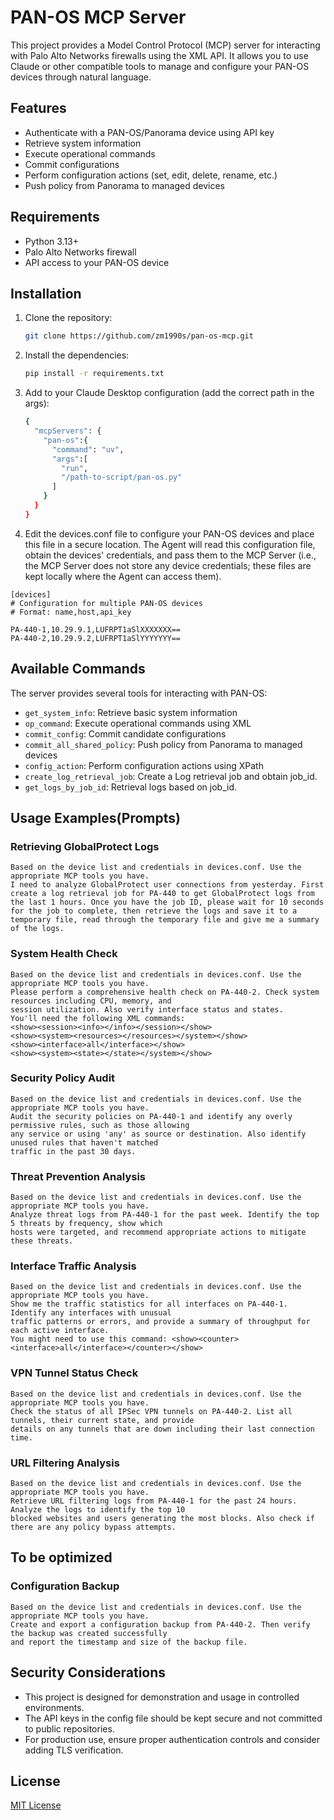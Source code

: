 # PAN-OS MCP Server

This project provides a Model Control Protocol (MCP) server for interacting with Palo Alto Networks firewalls using the XML API. It allows you to use Claude or other compatible tools to manage and configure your PAN-OS devices through natural language.

## Features

- Authenticate with a PAN-OS/Panorama device using API key
- Retrieve system information
- Execute operational commands
- Commit configurations
- Perform configuration actions (set, edit, delete, rename, etc.)
- Push policy from Panorama to managed devices

## Requirements

- Python 3.13+
- Palo Alto Networks firewall
- API access to your PAN-OS device

## Installation

1. Clone the repository:
   ```bash
   git clone https://github.com/zm1990s/pan-os-mcp.git
   ```

2. Install the dependencies:
   ```bash
   pip install -r requirements.txt
   ```

3. Add to your Claude Desktop configuration (add the correct path in the args):
   ```bash
   {
     "mcpServers": {
       "pan-os":{
         "command": "uv",
         "args":[
           "run",
           "/path-to-script/pan-os.py"
         ]
       }
     }
   }
   ```

4. Edit the devices.conf file to configure your PAN-OS devices and place this file in a secure location. The Agent will read this configuration file, obtain the devices' credentials, and pass them to the MCP Server (i.e., the MCP Server does not store any device credentials; these files are kept locally where the Agent can access them).

```
[devices]
# Configuration for multiple PAN-OS devices
# Format: name,host,api_key

PA-440-1,10.29.9.1,LUFRPT1aSlXXXXXXX==
PA-440-2,10.29.9.2,LUFRPT1aSlYYYYYYY==
```

## Available Commands

The server provides several tools for interacting with PAN-OS:

- `get_system_info`: Retrieve basic system information
- `op_command`: Execute operational commands using XML
- `commit_config`: Commit candidate configurations
- `commit_all_shared_policy`: Push policy from Panorama to managed devices
- `config_action`: Perform configuration actions using XPath
- `create_log_retrieval_job`: Create a Log retrieval job and obtain job_id.
- `get_logs_by_job_id`: Retrieval logs based on job_id.

## Usage Examples(Prompts)

### Retrieving GlobalProtect Logs

```
Based on the device list and credentials in devices.conf. Use the appropriate MCP tools you have.
I need to analyze GlobalProtect user connections from yesterday. First create a log retrieval job for PA-440 to get GlobalProtect logs from the last 1 hours. Once you have the job ID, please wait for 10 seconds for the job to complete, then retrieve the logs and save it to a temporary file, read through the temporary file and give me a summary of the logs.
```

### System Health Check

```
Based on the device list and credentials in devices.conf. Use the appropriate MCP tools you have.
Please perform a comprehensive health check on PA-440-2. Check system resources including CPU, memory, and 
session utilization. Also verify interface status and states.
You'll need the following XML commands:
<show><session><info></info></session></show>
<show><system><resources></resources></system></show>
<show><interface>all</interface></show>
<show><system><state></state></system></show>

```

### Security Policy Audit

```
Based on the device list and credentials in devices.conf. Use the appropriate MCP tools you have.
Audit the security policies on PA-440-1 and identify any overly permissive rules, such as those allowing 
any service or using 'any' as source or destination. Also identify unused rules that haven't matched 
traffic in the past 30 days.
```

### Threat Prevention Analysis

```
Based on the device list and credentials in devices.conf. Use the appropriate MCP tools you have.
Analyze threat logs from PA-440-1 for the past week. Identify the top 5 threats by frequency, show which 
hosts were targeted, and recommend appropriate actions to mitigate these threats.
```


### Interface Traffic Analysis

```
Based on the device list and credentials in devices.conf. Use the appropriate MCP tools you have.
Show me the traffic statistics for all interfaces on PA-440-1. Identify any interfaces with unusual 
traffic patterns or errors, and provide a summary of throughput for each active interface.
You might need to use this command: <show><counter><interface>all</interface></counter></show>
```

### VPN Tunnel Status Check

```
Based on the device list and credentials in devices.conf. Use the appropriate MCP tools you have.
Check the status of all IPSec VPN tunnels on PA-440-2. List all tunnels, their current state, and provide 
details on any tunnels that are down including their last connection time.
```

### URL Filtering Analysis

```
Based on the device list and credentials in devices.conf. Use the appropriate MCP tools you have.
Retrieve URL filtering logs from PA-440-1 for the past 24 hours. Analyze the logs to identify the top 10 
blocked websites and users generating the most blocks. Also check if there are any policy bypass attempts.
```

## To be optimized

### Configuration Backup

```
Based on the device list and credentials in devices.conf. Use the appropriate MCP tools you have.
Create and export a configuration backup from PA-440-2. Then verify the backup was created successfully 
and report the timestamp and size of the backup file.
```

## Security Considerations

- This project is designed for demonstration and usage in controlled environments.
- The API keys in the config file should be kept secure and not committed to public repositories.
- For production use, ensure proper authentication controls and consider adding TLS verification.

## License

[MIT License](LICENSE)
